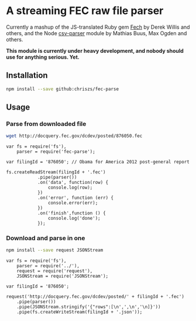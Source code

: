 # A streaming FEC raw file parser

Currently a mashup of the JS-translated Ruby gem [Fech](https://github.com/NYTimes/Fech) by Derek Willis and others, and the Node [csv-parser](https://github.com/mafintosh/csv-parser) module by Mathias Buus, Max Ogden and others.

**This module is currently under heavy development, and nobody should use for anything serious. Yet.**

## Installation

```sh
npm install --save github:chriszs/fec-parse
```

## Usage

### Parse from downloaded file

```sh
wget http://docquery.fec.gov/dcdev/posted/876050.fec
```

```node
var fs = require('fs'),
    parser = require('fec-parse');

var filingId = '876050'; // Obama for America 2012 post-general report

fs.createReadStream(filingId + '.fec')
            .pipe(parser())
            .on('data', function(row) {
                console.log(row);
            })
            .on('error', function (err) {
                console.error(err);
            })
            .on('finish',function () {
                console.log('done');
            });
```

### Download and parse in one

```sh
npm install --save request JSONStream
```

```node
var fs = require('fs'),
    parser = require('../'),
    request = require('request'),
    JSONStream = require('JSONStream');

var filingId = '876050';

request('http://docquery.fec.gov/dcdev/posted/' + filingId + '.fec')
    .pipe(parser())
    .pipe(JSONStream.stringify('{"rows":[\n',',\n','\n]}'))
    .pipe(fs.createWriteStream(filingId + '.json'));
```
